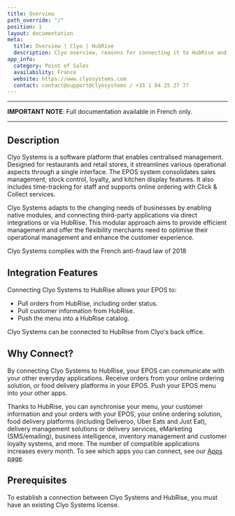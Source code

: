 ```yaml
---
title: Overview
path_override: "/"
position: 1
layout: documentation
meta:
  title: Overview | Clyo | HubRise
  description: Clyo overview, reasons for connecting it to HubRise and summary of integrated features. Synchronise data between your EPOS and your apps.
app_info:
  category: Point of Sales
  availability: France
  website: https://www.clyosystems.com
  contact: contact@support@clyosystems / +33 1 84 25 27 77
---
```


---

**IMPORTANT NOTE**: Full documentation available <Link href="/fr/apps/clyo" addLocalePrefix={false}>in French only</Link>.

---

## Description

Clyo Systems is a software platform that enables centralised management. Designed for restaurants and retail stores, it streamlines various operational aspects through a single interface. The EPOS system consolidates sales management, stock control, loyalty, and kitchen display features. It also includes time-tracking for staff and supports online ordering with Click & Collect services.

Clyo Systems adapts to the changing needs of businesses by enabling native modules, and connecting third-party applications via direct integrations or via HubRise. This modular approach aims to provide efficient management and offer the flexibility merchants need to optimise their operational management and enhance the customer experience.

Clyo Systems complies with the French anti-fraud law of 2018


## Integration Features

Connecting Clyo Systems to HubRise allows your EPOS to:

- Pull orders from HubRise, including order status.
- Pull customer information from HubRise.
- Push the menu into a HubRise catalog.

Clyo Systems can be connected to HubRise from Clyo's back office.

## Why Connect?

By connecting Clyo Systems to HubRise, your EPOS can communicate with your other everyday applications. Receive orders from your online ordering solution, or food delivery platforms in your EPOS. Push your EPOS menu into your other apps.

Thanks to HubRise, you can synchronise your menu, your customer information and your orders with your EPOS, your online ordering solution, food delivery platforms (including Deliveroo, Uber Eats and Just Eat), delivery management solutions or delivery services, eMarketing (SMS/emailing), business intelligence, inventory management and customer loyalty systems, and more. The number of compatible applications increases every month. To see which apps you can connect, see our [Apps page](/apps).

## Prerequisites

To establish a connection between Clyo Systems and HubRise, you must have an existing Clyo Systems license.
